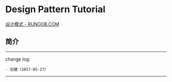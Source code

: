 # Design Pattern Tutorial

[设计模式 - RUNOOB.COM](http://www.runoob.com/design-pattern/design-pattern-tutorial.html)

## 简介

---

change log: 

	- 创建（2017-05-27）

---


